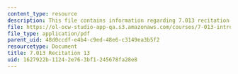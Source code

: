 ```yaml
---
content_type: resource
description: This file contains information regarding 7.013 recitation 13.
file: https://ol-ocw-studio-app-qa.s3.amazonaws.com/courses/7-013-introductory-biology-spring-2013/1627922b11242e763bf1245678fa28e8_MIT7_013S12_Recitation_13.pdf
file_type: application/pdf
parent_uid: 48d0ccdf-e4b4-c9ed-48e6-c3149ea3b5f2
resourcetype: Document
title: 7.013 Recitation 13
uid: 1627922b-1124-2e76-3bf1-245678fa28e8
---
```

